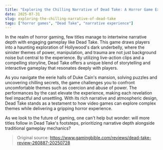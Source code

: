 ```yaml
---
title: "Exploring the Chilling Narrative of Dead Take: A Horror Game Experience"
date: 2025-07-31
slug: exploring-the-chilling-narrative-of-dead-take
tags: ["horror games", "Dead Take", "narrative experience"]
---
```


In the realm of horror gaming, few titles manage to intertwine narrative depth with engaging gameplay like Dead Take. This game draws players into a haunting exploration of Hollywood's dark underbelly, where the sinister themes of power, manipulation, and trauma are not just background noise but central to the experience. By utilizing live-action clips and a compelling storyline, Dead Take offers a unique blend of storytelling and interactive gameplay that resonates deeply with players.

As you navigate the eerie halls of Duke Cain's mansion, solving puzzles and uncovering chilling secrets, the game challenges you to confront uncomfortable themes such as coercion and abuse of power. The performances by the cast elevate the experience, making each revelation feel impactful and unsettling. With its rich narrative and atmospheric design, Dead Take stands as a testament to how video games can explore complex themes while delivering a gripping horror experience.

As we look to the future of gaming, one can't help but wonder: will more titles follow in Dead Take's footsteps, prioritizing narrative depth alongside traditional gameplay mechanics?
> Original source: https://www.gamingbible.com/reviews/dead-take-review-260887-20250728